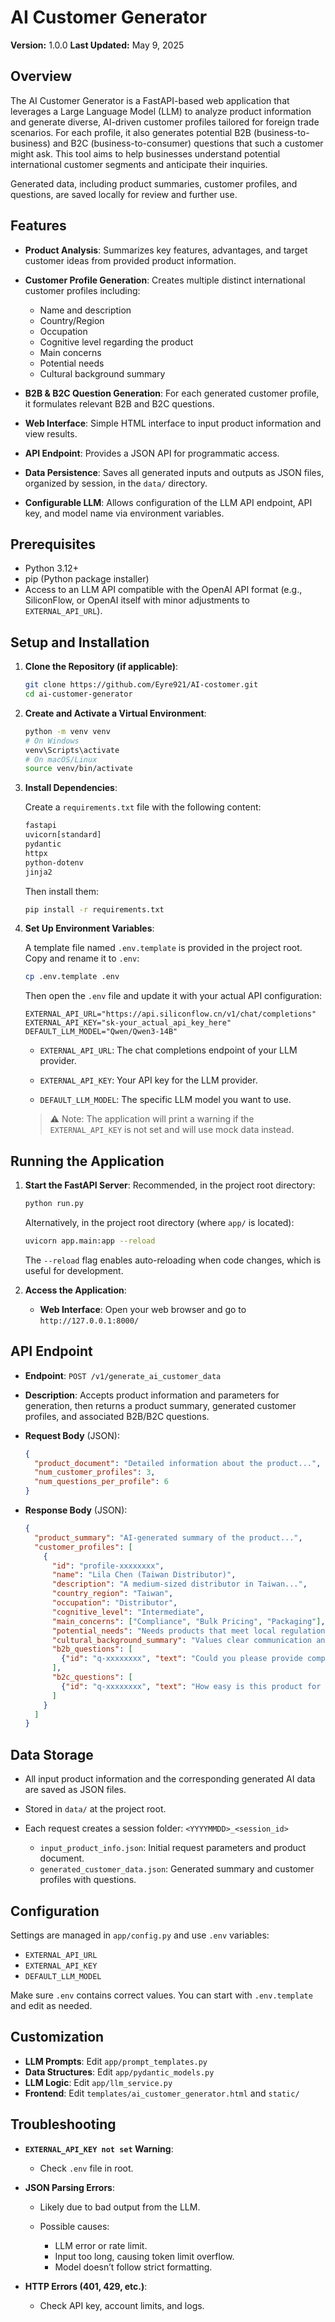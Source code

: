 # AI Customer Generator

**Version:** 1.0.0
**Last Updated:** May 9, 2025

## Overview

The AI Customer Generator is a FastAPI-based web application that leverages a Large Language Model (LLM) to analyze product information and generate diverse, AI-driven customer profiles tailored for foreign trade scenarios. For each profile, it also generates potential B2B (business-to-business) and B2C (business-to-consumer) questions that such a customer might ask. This tool aims to help businesses understand potential international customer segments and anticipate their inquiries.

Generated data, including product summaries, customer profiles, and questions, are saved locally for review and further use.

## Features

* **Product Analysis**: Summarizes key features, advantages, and target customer ideas from provided product information.
* **Customer Profile Generation**: Creates multiple distinct international customer profiles including:

  * Name and description
  * Country/Region
  * Occupation
  * Cognitive level regarding the product
  * Main concerns
  * Potential needs
  * Cultural background summary
* **B2B & B2C Question Generation**: For each generated customer profile, it formulates relevant B2B and B2C questions.
* **Web Interface**: Simple HTML interface to input product information and view results.
* **API Endpoint**: Provides a JSON API for programmatic access.
* **Data Persistence**: Saves all generated inputs and outputs as JSON files, organized by session, in the `data/` directory.
* **Configurable LLM**: Allows configuration of the LLM API endpoint, API key, and model name via environment variables.

## Prerequisites

* Python 3.12+
* pip (Python package installer)
* Access to an LLM API compatible with the OpenAI API format (e.g., SiliconFlow, or OpenAI itself with minor adjustments to `EXTERNAL_API_URL`).

## Setup and Installation

1. **Clone the Repository (if applicable)**:

   ```bash
   git clone https://github.com/Eyre921/AI-costomer.git
   cd ai-customer-generator
   ```

2. **Create and Activate a Virtual Environment**:

   ```bash
   python -m venv venv
   # On Windows
   venv\Scripts\activate
   # On macOS/Linux
   source venv/bin/activate
   ```

3. **Install Dependencies**:

   Create a `requirements.txt` file with the following content:

   ```txt
   fastapi
   uvicorn[standard]
   pydantic
   httpx
   python-dotenv
   jinja2
   ```

   Then install them:

   ```bash
   pip install -r requirements.txt
   ```

4. **Set Up Environment Variables**:

   A template file named `.env.template` is provided in the project root. Copy and rename it to `.env`:

   ```bash
   cp .env.template .env
   ```

   Then open the `.env` file and update it with your actual API configuration:

   ```env
   EXTERNAL_API_URL="https://api.siliconflow.cn/v1/chat/completions"
   EXTERNAL_API_KEY="sk-your_actual_api_key_here"
   DEFAULT_LLM_MODEL="Qwen/Qwen3-14B"
   ```

   * `EXTERNAL_API_URL`: The chat completions endpoint of your LLM provider.

   * `EXTERNAL_API_KEY`: Your API key for the LLM provider.

   * `DEFAULT_LLM_MODEL`: The specific LLM model you want to use.

   > ⚠️ Note: The application will print a warning if the `EXTERNAL_API_KEY` is not set and will use mock data instead.

## Running the Application

1.  **Start the FastAPI Server**:
    Recommended, in the project root directory:
    ```bash
    python run.py
    ```
    Alternatively, in the project root directory (where `app/` is located):
    ```bash
    uvicorn app.main:app --reload
    ```
    The `--reload` flag enables auto-reloading when code changes, which is useful for development.

2. **Access the Application**:

   * **Web Interface**: Open your web browser and go to `http://127.0.0.1:8000/`

## API Endpoint

* **Endpoint**: `POST /v1/generate_ai_customer_data`

* **Description**: Accepts product information and parameters for generation, then returns a product summary, generated customer profiles, and associated B2B/B2C questions.

* **Request Body** (JSON):

  ```json
  {
    "product_document": "Detailed information about the product...",
    "num_customer_profiles": 3,
    "num_questions_per_profile": 6
  }
  ```

* **Response Body** (JSON):

  ```json
  {
    "product_summary": "AI-generated summary of the product...",
    "customer_profiles": [
      {
        "id": "profile-xxxxxxxx",
        "name": "Lila Chen (Taiwan Distributor)",
        "description": "A medium-sized distributor in Taiwan...",
        "country_region": "Taiwan",
        "occupation": "Distributor",
        "cognitive_level": "Intermediate",
        "main_concerns": ["Compliance", "Bulk Pricing", "Packaging"],
        "potential_needs": "Needs products that meet local regulations and can be customized.",
        "cultural_background_summary": "Values clear communication and established trust.",
        "b2b_questions": [
          {"id": "q-xxxxxxxx", "text": "Could you please provide compliance certifications...?"}
        ],
        "b2c_questions": [
          {"id": "q-xxxxxxxx", "text": "How easy is this product for end-users to set up?"}
        ]
      }
    ]
  }
  ```

## Data Storage

* All input product information and the corresponding generated AI data are saved as JSON files.
* Stored in `data/` at the project root.
* Each request creates a session folder: `<YYYYMMDD>_<session_id>`

  * `input_product_info.json`: Initial request parameters and product document.
  * `generated_customer_data.json`: Generated summary and customer profiles with questions.

## Configuration

Settings are managed in `app/config.py` and use `.env` variables:

* `EXTERNAL_API_URL`
* `EXTERNAL_API_KEY`
* `DEFAULT_LLM_MODEL`

Make sure `.env` contains correct values. You can start with `.env.template` and edit as needed.

## Customization

* **LLM Prompts**: Edit `app/prompt_templates.py`
* **Data Structures**: Edit `app/pydantic_models.py`
* **LLM Logic**: Edit `app/llm_service.py`
* **Frontend**: Edit `templates/ai_customer_generator.html` and `static/`

## Troubleshooting

* **`EXTERNAL_API_KEY not set` Warning**:

  * Check `.env` file in root.
* **JSON Parsing Errors**:

  * Likely due to bad output from the LLM.
  * Possible causes:

    * LLM error or rate limit.
    * Input too long, causing token limit overflow.
    * Model doesn’t follow strict formatting.
* **HTTP Errors (401, 429, etc.)**:

  * Check API key, account limits, and logs.


